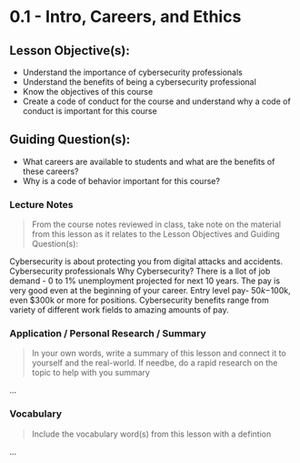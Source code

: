 # 0.1 - Intro, Careers, and Ethics

## Lesson Objective(s):
- Understand the importance of cybersecurity professionals
- Understand the benefits of being a cybersecurity professional
- Know the objectives of this course
- Create a code of conduct for the course and understand why a code of conduct is important for this course

## Guiding Question(s):
- What careers are available to students and what are the benefits of these careers?
- Why is a code of behavior important for this course?

### Lecture Notes
> From the course notes reviewed in class, take note on the material from this lesson as it relates to the Lesson Objectives and Guiding Question(s):

Cybersecurity is about protecting you from digital attacks and accidents. Cybersecurity professionals
Why Cybersecurity? There is a llot of job demand - 0 to 1% unemployment projected for next 10 years. The pay is very good even at the beginning of your career. Entry level pay- $50k-$100k, even $300k or more for positions. Cybersecurity benefits range from variety of different work fields to amazing amounts of pay. 

### Application / Personal Research / Summary
> In your own words, write a summary of this lesson and connect it to yourself and the real-world. If needbe, do a rapid research on the topic to help with you summary

...

### Vocabulary
> Include the vocabulary word(s) from this lesson with a defintion

...
